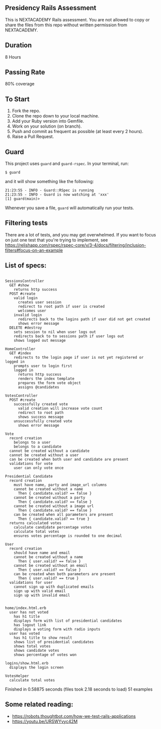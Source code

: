 ## Presidency Rails Assessment

This is NEXTACADEMY Rails assessment. You are not allowed to copy or share the files from this repo without
written permission from NEXTACADEMY.

## Duration
8 Hours

## Passing Rate
80% coverage

## To Start
1. Fork the repo.
2. Clone the repo down to your local machine.
3. Add your Ruby version into Gemfile.
4. Work on your solution (on branch).
5. Push and commit as frequent as possible (at least every 2 hours).
6. Raise a Pull Request.


## Guard
This project uses `guard` and `guard-rspec`. In your terminal, run:

    $ guard

and it will show something like the following:

    21:23:55 - INFO - Guard::RSpec is running
    21:23:55 - INFO - Guard is now watching at 'xxx'
    [1] guard(main)>

Whenever you save a file, `guard` will automatically run your tests.

## Filtering tests

There are a lot of tests, and you may get overwhelmed. If you want to focus on just one test that you're trying to implement, see https://relishapp.com/rspec/rspec-core/v/3-4/docs/filtering/inclusion-filters#focus-on-an-example

## List of specs:

``` rspec

SessionsController
  GET #show
    returns http success
  POST #create
    valid login
      creates user session
      redirect to root path if user is created
      welcomes user
    invalid login
      redirects back to the logins path if user did not get created
      shows error message
  DELETE #destroy
    sets session to nil when user logs out
    redirects back to to sessions path if user logs out
    shows logged out message

HomeController
  GET #index
    redirects to the login page if user is not yet registered or logged in
    prompts user to login first
    logged in
      returns http success
      renders the index template
      prepares the form vote object
      assigns @candidates

VotesController
  POST #create
    successfully created vote
      valid creation will increase vote count
      redirect to root path
      shows success message
    unsuccessfully created vote
      shows error message

Vote
  record creation
    belongs to a user
    belongs to a candidate
  cannot be created without a candidate
  cannot be created without a user
  can be created when both user and candidate are present
  validations for vote
    user can only vote once

Presidential Candidate
  record creation
    must have name, party and image_url columns
    cannot be created without a name
      Then { candidate.valid? == false }
    cannot be created without a party
      Then { candidate.valid? == false }
    cannot be created without a image url
      Then { candidate.valid? == false }
    can be created when all parameters are present
      Then { candidate.valid? == true }
  returns calculated votes
    calculate candidate percentage votes
    calculate total votes
    ensures votes percentage is rounded to one decimal

User
  record creation
    should have name and email
    cannot be created without a name
      Then { user.valid? == false }
    cannot be created without an email
      Then { user.valid? == false }
    can be created when both parameters are present
      Then { user.valid? == true }
  validations for user
    cannot sign up with duplicated emails
    sign up with valid email
    sign up with invalid email


home/index.html.erb
  user has not voted
    has h1 title
    displays form with list of presidential candidates
    has logout link
    displays a voting form with radio inputs
  user has voted
    has h1 title to show result
    shows list of presidential candidates
    shows total votes
    shows candidate votes
    shows percentage of votes won

logins/show.html.erb
  displays the login screen

VotesHelper
  calculate total votes
```

Finished in 0.58875 seconds (files took 2.18 seconds to load)
51 examples

## Some related reading:

* https://robots.thoughtbot.com/how-we-test-rails-applications
* https://youtu.be/URSWYvyc42M